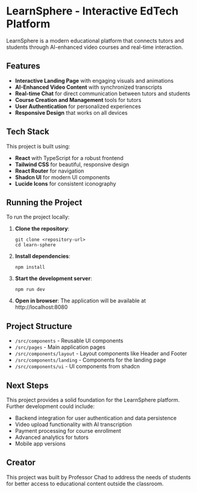 
# LearnSphere - Interactive EdTech Platform

LearnSphere is a modern educational platform that connects tutors and students through AI-enhanced video courses and real-time interaction.

## Features

- **Interactive Landing Page** with engaging visuals and animations
- **AI-Enhanced Video Content** with synchronized transcripts
- **Real-time Chat** for direct communication between tutors and students
- **Course Creation and Management** tools for tutors
- **User Authentication** for personalized experiences
- **Responsive Design** that works on all devices

## Tech Stack

This project is built using:

- **React** with TypeScript for a robust frontend
- **Tailwind CSS** for beautiful, responsive design
- **React Router** for navigation
- **Shadcn UI** for modern UI components
- **Lucide Icons** for consistent iconography

## Running the Project

To run the project locally:

1. **Clone the repository**:
   ```
   git clone <repository-url>
   cd learn-sphere
   ```

2. **Install dependencies**:
   ```
   npm install
   ```

3. **Start the development server**:
   ```
   npm run dev
   ```

4. **Open in browser**:
   The application will be available at http://localhost:8080

## Project Structure

- `/src/components` - Reusable UI components
- `/src/pages` - Main application pages
- `/src/components/layout` - Layout components like Header and Footer
- `/src/components/landing` - Components for the landing page
- `/src/components/ui` - UI components from shadcn

## Next Steps

This project provides a solid foundation for the LearnSphere platform. Further development could include:

- Backend integration for user authentication and data persistence
- Video upload functionality with AI transcription
- Payment processing for course enrollment
- Advanced analytics for tutors
- Mobile app versions

## Creator

This project was built by Professor Chad to address the needs of students for better access to educational content outside the classroom.
